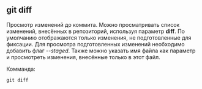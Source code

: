 ## git diff

Просмотр изменений до коммита. Можно просматривать список изменений, внесённых в репозиторий, используя параметр **diff**. По умолчанию отображаются только изменения, не подготовленные для фиксации. Для просмотра подготовленных изменений необходимо добавить флаг *--staged*. Также можно указать имя файла как параметр и просмотреть изменения, внесённые только в этот файл.

Комманда:

```bash-
git diff
```